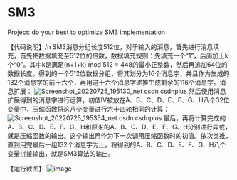 # SM3
Project: do your best to optimize SM3 implementation

【代码说明】/n
SM3消息分组长度512位，对于输入的消息，首先进行消息填充，首先把数据填充至512位的倍数，数据填充规则：先填充一个“1”，后面加上k个“0”。其中k是满足(n+1+k) mod 512 = 448的最小正整数，然后再追加64位的数据长度。得到的一个512位数据分组，将其划分为16个消息字，并且作为生成的132个消息字的前十六个，再用这十六个消息字递推生成剩余的116个消息字。消息扩展：
![Screenshot_20220725_195130_net csdn csdnplus](https://user-images.githubusercontent.com/105579212/180771633-c0769ace-990c-4599-989e-0b61c1243081.png)
然后使用消息扩展得到的消息字进行运算，初值IV被放在A、B、C、D、E、F、G、H八个32位变量中，压缩函数将这八个变量进行六十四轮相同的计算：
![Screenshot_20220725_195354_net csdn csdnplus](https://user-images.githubusercontent.com/105579212/180772383-5b573673-5726-4d6b-8802-1c4d7a7227a3.png)
最后，再将计算完成的A、B、C、D、E、F、G、H和原来的A、B、C、D、E、F、G、H分别进行异或，就是压缩函数的输出。这个输出再作为下一次调用压缩函数时的初值。依次类推，直到用完最后一组132个消息字为止。将得到的A、B、C、D、E、F、G、H八个变量拼接输出，就是SM3算法的输出。

【运行截图】
![image](https://user-images.githubusercontent.com/105579212/180767391-49797233-701e-4310-b31e-fb1505ab24cd.png)
